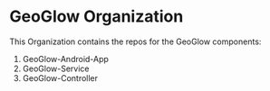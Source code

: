 # GeoGlow Organization
This Organization contains the repos for the GeoGlow components:
1. GeoGlow-Android-App
1. GeoGlow-Service
1. GeoGlow-Controller

